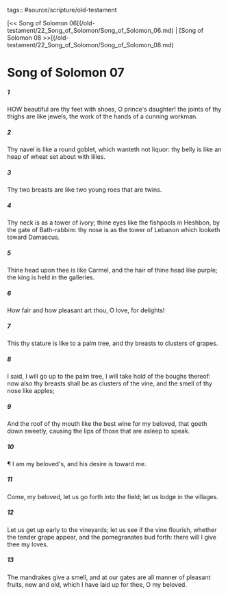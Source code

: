 tags:: #source/scripture/old-testament

[<< Song of Solomon 06[(/old-testament/22_Song_of_Solomon/Song_of_Solomon_06.md) | [Song of Solomon 08 >>[(/old-testament/22_Song_of_Solomon/Song_of_Solomon_08.md)

# Song of Solomon 07

##### 1

HOW beautiful are thy feet with shoes, O prince's daughter! the joints of thy thighs are like jewels, the work of the hands of a cunning workman.

##### 2

Thy navel is like a round goblet, which wanteth not liquor: thy belly is like an heap of wheat set about with lilies.

##### 3

Thy two breasts are like two young roes that are twins.

##### 4

Thy neck is as a tower of ivory; thine eyes like the fishpools in Heshbon, by the gate of Bath-rabbim: thy nose is as the tower of Lebanon which looketh toward Damascus.

##### 5

Thine head upon thee is like Carmel, and the hair of thine head like purple; the king is held in the galleries.

##### 6

How fair and how pleasant art thou, O love, for delights!

##### 7

This thy stature is like to a palm tree, and thy breasts to clusters of grapes.

##### 8

I said, I will go up to the palm tree, I will take hold of the boughs thereof: now also thy breasts shall be as clusters of the vine, and the smell of thy nose like apples;

##### 9

And the roof of thy mouth like the best wine for my beloved, that goeth down sweetly, causing the lips of those that are asleep to speak.

##### 10

¶ I am my beloved's, and his desire is toward me.

##### 11

Come, my beloved, let us go forth into the field; let us lodge in the villages.

##### 12

Let us get up early to the vineyards; let us see if the vine flourish, whether the tender grape appear, and the pomegranates bud forth: there will I give thee my loves.

##### 13

The mandrakes give a smell, and at our gates are all manner of pleasant fruits, new and old, which I have laid up for thee, O my beloved.
